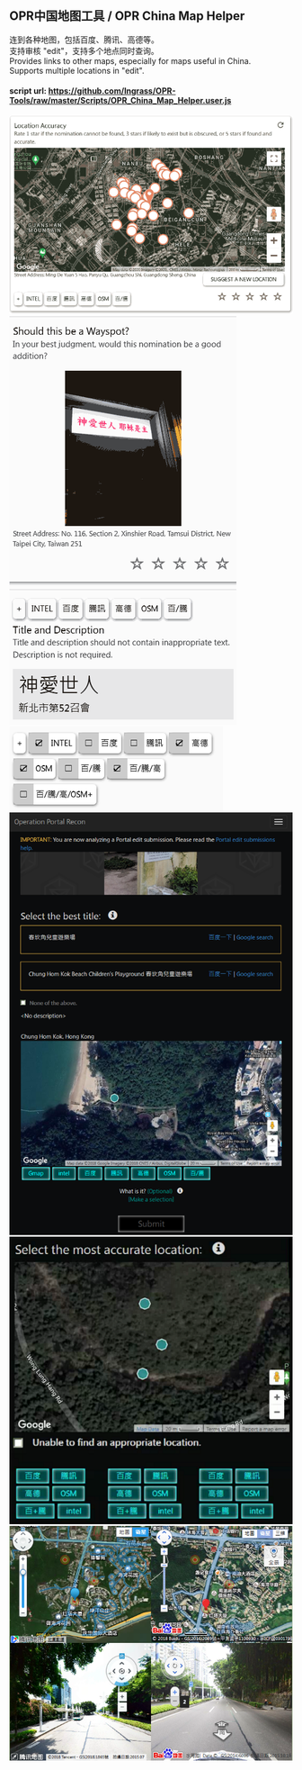 ## OPR中国地图工具 / OPR China Map Helper 

连到各种地图，包括百度、腾讯、高德等。<br />
支持审核 "edit"，支持多个地点同时查询。<br />
Provides links to other maps, especially for maps useful in China.<br />
Supports multiple locations in "edit".<br />

#### script url: https://github.com/Ingrass/OPR-Tools/raw/master/Scripts/OPR_China_Map_Helper.user.js

![readme](Readme/demo0.png)
![readme](Readme/demo1.png)
![readme](Readme/demo2.png)
![readme](Readme/demo_editTitle.png)
![readme](Readme/demo_editLocations.png)
![readme](Readme/demo_multimap_and_multipoints.png)

